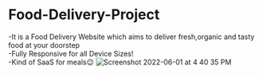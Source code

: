 # Food-Delivery-Project

-It is a Food Delivery Website which aims to deliver fresh,organic and tasty food at your doorstep <br>
-Fully Responsive for all Device Sizes!<br>
-Kind of SaaS for meals😉
![Screenshot 2022-06-01 at 4 40 35 PM](https://user-images.githubusercontent.com/58332678/171391261-c4696a18-5af2-4b38-9b05-fdf773b21129.png)
